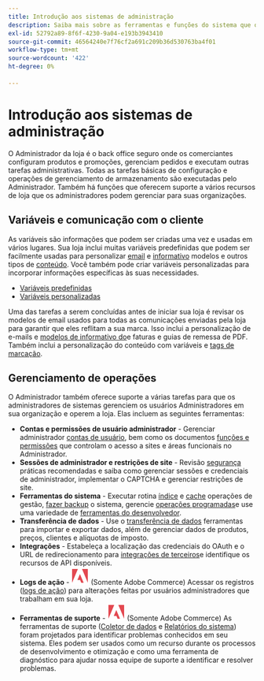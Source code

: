 ```yaml
---
title: Introdução aos sistemas de administração
description: Saiba mais sobre as ferramentas e funções do sistema que o administrador da loja pode usar para gerenciar com eficiência os sites, dados, integrações e usuários administradores.
exl-id: 52792a89-8f6f-4230-9a04-e193b3943410
source-git-commit: 46564240e7f76cf2a691c209b36d530763ba4f01
workflow-type: tm+mt
source-wordcount: '422'
ht-degree: 0%

---
```


# Introdução aos sistemas de administração

O Administrador da loja é o back office seguro onde os comerciantes configuram produtos e promoções, gerenciam pedidos e executam outras tarefas administrativas. Todas as tarefas básicas de configuração e operações de gerenciamento de armazenamento são executadas pelo Administrador. Também há funções que oferecem suporte a vários recursos de loja que os administradores podem gerenciar para suas organizações.

## Variáveis e comunicação com o cliente

As variáveis são informações que podem ser criadas uma vez e usadas em vários lugares. Sua loja inclui muitas variáveis predefinidas que podem ser facilmente usadas para personalizar [email](email-templates.md) e [informativo](../merchandising-promotions/newsletter-template.md) modelos e outros tipos de [conteúdo](../content-design/introduction.md#content). Você também pode criar variáveis personalizadas para incorporar informações específicas às suas necessidades.

- [Variáveis predefinidas](variables-predefined.md)
- [Variáveis personalizadas](variables-custom.md)

Uma das tarefas a serem concluídas antes de iniciar sua loja é revisar os modelos de email usados para todas as comunicações enviadas pela loja para garantir que eles reflitam a sua marca. Isso inclui a personalização de e-mails e [modelos de informativo do](../merchandising-promotions/newsletter-template.md)e faturas e guias de remessa de PDF. Também inclui a personalização do conteúdo com variáveis e [tags de marcação](markup-tags.md).

## Gerenciamento de operações

O Administrador também oferece suporte a várias tarefas para que os administradores de sistemas gerenciem os usuários Administradores em sua organização e operem a loja. Elas incluem as seguintes ferramentas:

- **Contas e permissões de usuário administrador** - Gerenciar administrador [contas de usuário](permissions-users-all.md), bem como os documentos [funções e permissões](permissions-user-roles.md) que controlam o acesso a sites e áreas funcionais no Administrador.
- **Sessões de administrador e restrições de site** - Revisão [segurança](security.md) práticas recomendadas e saiba como gerenciar sessões e credenciais de administrador, implementar o CAPTCHA e gerenciar restrições de site.
- **Ferramentas do sistema** - Executar rotina [índice](index-management.md) e [cache](cache-management.md) operações de gestão, [fazer backup](backups.md) o sistema, gerencie [operações programadas](data-scheduled-import-export.md)e use uma variedade de [ferramentas do desenvolvedor](developer-tools.md).
- **Transferência de dados** - Use o [transferência de dados](data-transfer.md) ferramentas para importar e exportar dados, além de gerenciar dados de produtos, preços, clientes e alíquotas de imposto.
- **Integrações** - Estabeleça a localização das credenciais do OAuth e o URL de redirecionamento para [integrações de terceiros](integrations.md)e identifique os recursos de API disponíveis.
- **Logs de ação** - ![Adobe Commerce](../assets/adobe-logo.svg) (Somente Adobe Commerce) Acessar os registros ([logs de ação](action-log.md)) para alterações feitas por usuários administradores que trabalham em sua loja.
- **Ferramentas de suporte** - ![Adobe Commerce](../assets/adobe-logo.svg) (Somente Adobe Commerce) As ferramentas de suporte ([Coletor de dados](support.md#data-collector) e [Relatórios do sistema](support.md#access-system-reports)) foram projetados para identificar problemas conhecidos em seu sistema. Eles podem ser usados como um recurso durante os processos de desenvolvimento e otimização e como uma ferramenta de diagnóstico para ajudar nossa equipe de suporte a identificar e resolver problemas.
